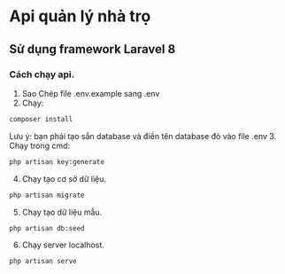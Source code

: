 # Api quản lý nhà trọ
## Sử dụng framework Laravel 8
### Cách chạy api.
1. Sao Chép file .env.example sang .env
2. Chạy: 
```bash
composer install
```
 Lưu ý: bạn phải tạo sẳn database và điền  tên database đó vào file .env
3. Chạy trong cmd: 
```bash
php artisan key:generate
```
4. Chạy tạo cơ sở dữ liệu.
```bash
php artisan migrate
```
5. Chạy tạo dữ liệu mẫu.
```bash 
php artisan db:seed
```
6. Chạy server localhost.
```bash 
php artisan serve
```



